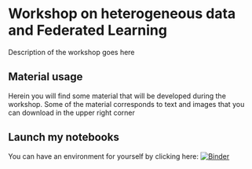 # Workshop on heterogeneous data and Federated Learning

Description of the workshop goes here

## Material usage

Herein you will find some material that will be developed during the workshop. Some of the material corresponds to text and images that you can download in the upper right corner <i class="fas fa-download"></i> 



## Launch my notebooks

You can have an environment for yourself by clicking here: [![Binder](https://mybinder.org/badge_logo.svg)](http://bit.ly/3iahdfl)